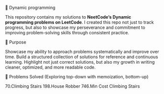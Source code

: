 🚀 Dynamic programming

This repository contains my solutions to **NeetCode’s Dynamic programming problems on LeetCode**. I created this repo not just to track progress, but also to showcase my perseverance and commitment to improving problem-solving skills through consistent practice.

🎯 Purpose

Showcase my ability to approach problems systematically and improve over time. Build a structured collection of solutions for reference and continuous learning. Highlight not just correct solutions, but also my growth in writing cleaner, optimized, and more readable code.

🧩 Problems Solved (Exploring top-down with memoization, bottom-up)

  70.Climbing Stairs
  198.House Robber
  746.Min Cost Climbing Stairs
